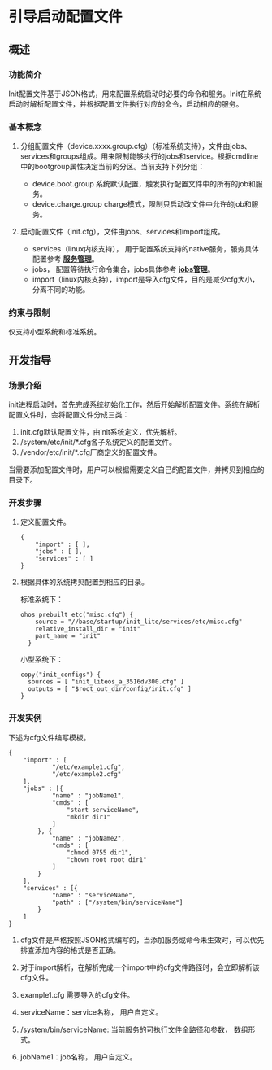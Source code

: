 # 引导启动配置文件
## 概述
### 功能简介
Init配置文件基于JSON格式，用来配置系统启动时必要的命令和服务。Init在系统启动时解析配置文件，并根据配置文件执行对应的命令，启动相应的服务。
### 基本概念
1. 分组配置文件（device.xxxx.group.cfg）（标准系统支持），文件由jobs、services和groups组成。用来限制能够执行的jobs和service。根据cmdline中的bootgroup属性决定当前的分区。当前支持下列分组：
    - ​device.boot.group 系统默认配置，触发执行配置文件中的所有的job和服务。
    - device.charge.group  charge模式，限制只启动改文件中允许的job和服务。

2. 启动配置文件（init.cfg），文件由jobs、services和import组成。
    - services（linux内核支持）， 用于配置系统支持的native服务，服务具体配置参考 **[服务管理](subsys-boot-init-service.md)**。
    - jobs， 配置等待执行命令集合，jobs具体参考 **[jobs管理](subsys-boot-init-jobs.md)**。
    - import（linux内核支持），import是导入cfg文件，目的是减少cfg大小，分离不同的功能。

### 约束与限制
仅支持小型系统和标准系统。

## 开发指导
### 场景介绍
init进程启动时，首先完成系统初始化工作，然后开始解析配置文件。系统在解析配置文件时，会将配置文件分成三类：
1. init.cfg默认配置文件，由init系统定义，优先解析。
2. /system/etc/init/*.cfg各子系统定义的配置文件。
3. /vendor/etc/init/*.cfg厂商定义的配置文件。

当需要添加配置文件时，用户可以根据需要定义自己的配置文件，并拷贝到相应的目录下。

### 开发步骤
1. 定义配置文件。
    ```
    {
        "import" : [ ],
        "jobs" : [ ],
        "services" : [ ]
    }
    ```

2. 根据具体的系统拷贝配置到相应的目录。

    标准系统下：
    ```
    ohos_prebuilt_etc("misc.cfg") {
        source = "//base/startup/init_lite/services/etc/misc.cfg"
        relative_install_dir = "init"
        part_name = "init"
      }
    ```
    小型系统下：
    ```
    copy("init_configs") {
      sources = [ "init_liteos_a_3516dv300.cfg" ]
      outputs = [ "$root_out_dir/config/init.cfg" ]
    }
    ```

### 开发实例
下述为cfg文件编写模板。
```
{
    "import" : [
            "/etc/example1.cfg",
            "/etc/example2.cfg"
    ],
    "jobs" : [{
            "name" : "jobName1",
            "cmds" : [
                "start serviceName",
                "mkdir dir1"
            ]
        }, {
            "name" : "jobName2",
            "cmds" : [
                "chmod 0755 dir1",
                "chown root root dir1"
            ]
        }
    ],
    "services" : [{
            "name" : "serviceName",
            "path" : ["/system/bin/serviceName"]
        }
    ]
}
```
1. cfg文件是严格按照JSON格式编写的，当添加服务或命令未生效时，可以优先排查添加内容的格式是否正确。

2. 对于import解析，在解析完成一个import中的cfg文件路径时，会立即解析该cfg文件。

3. example1.cfg 需要导入的cfg文件。

4. serviceName：service名称， 用户自定义。

5. /system/bin/serviceName: 当前服务的可执行文件全路径和参数， 数组形式。

6. jobName1：job名称， 用户自定义。
